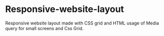 # Responsive-website-layout
Responsive website layout made with CSS grid and HTML
usage of Media query for small screens and Css Grid.
